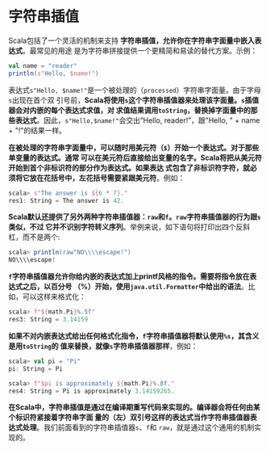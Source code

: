 字符串插值
================================================================================
Scala包括了一个灵活的机制来支持 **字符串插值，允许你在字符串字面量中嵌入表达式**。最常见的用途
是为字符串拼接提供一个更精简和易读的替代方案。示例：
```scala
val name = "reader"
println(s"Hello, $name!")
```
表达式`s"Hello, $name!"`是一个被处理的（`processed`）字符串字面量。由于字母`s`出现在首个双
引号前，**Scala将使用`s`这个字符串插值器来处理该字面量。`s`插值器会对内嵌的每个表达式求值，对
求值结果调用`toString`，替换掉字面量中的那些表达式**。因此，`s"Hello,$name!"`会交出“Hello,
reader!”，跟"Hello, " + name + "!"的结果一样。

**在被处理的字符串字面量中，可以随时用美元符（`$`）开始一个表达式。对于那些单变量的表达式。通常
可以在美元符后直接给出变量的名字。Scala将把从美元符开始到首个非标识符的部分作为表达式。如果表达
式包含了非标识符字符，就必须将它放在花括号中，左花括号需要紧跟美元符**。例如：
```scala
scala> s"The answer is ${6 * 7}."
res1: String = The answer is 42.
```
**Scala默认还提供了另外两种字符串插值器：`raw`和`f`。`raw`字符串插值器的行为跟`s`类似，不过
它并不识别字符转义序列**。举例来说，如下语句将打印出四个反斜杠，而不是两个:
```scala
scala> println(raw"NO\\\\escape!")
NO\\\\escape!
```
**`f`字符串插值器允许你给内嵌的表达式加上printf风格的指令。需要将指令放在表达式之后，以百分号
（%）开始，使用`java.util.Formatter`中给出的语法**。比如，可以这样来格式化：
```scala
scala> f"${math.Pi}%.5f"
res3: String = 3.14159
```
**如果不对内嵌表达式给出任何格式化指令，`f`字符串插值器将默认使用`%s`，其含义是用`toString`的
值来替换，就像`s`字符串插值器那样**，例如：
```scala
scala> val pi = "Pi"
pi: String = Pi

scala> f"$pi is approximately ${math.Pi}%.8f."
res4: String = Pi is approximately 3.14159265.
```
**在Scala中，字符串插值是通过在编译期重写代码来实现的。编译器会将任何由某个标识符紧接着字符串字面
量的（左）双引号这样的表达式当作字符串插值器表达式处理**。我们前面看到的字符串插值器`s`、`f`和
`raw`，就是通过这个通用的机制实现的。
